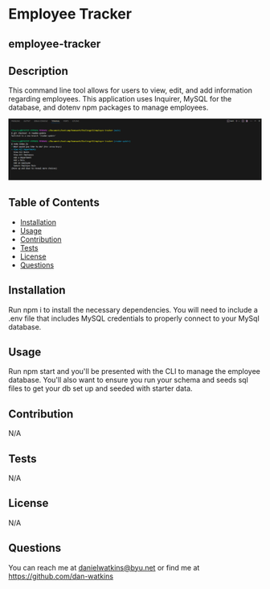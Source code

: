 # Employee Tracker

## employee-tracker

## Description

This command line tool allows for users to view, edit, and add information regarding employees. This application uses Inquirer, MySQL for the database, and dotenv npm packages to manage employees.

![Employee Tracker](./assets/images/employee-tracker.png)

## Table of Contents

- [Installation](#installation)
- [Usage](#usage)
- [Contribution](#contribution)
- [Tests](#tests)
- [License](#license)
- [Questions](#questions)

## Installation

Run npm i to install the necessary dependencies. You will need to include a .env file that includes MySQL credentials to properly connect to your MySql database.

## Usage

Run npm start and you'll be presented with the CLI to manage the employee database. You'll also want to ensure you run your schema and seeds sql files to get your db set up and seeded with starter data.

## Contribution

N/A

## Tests

N/A

## License

N/A

## Questions

You can reach me at danielwatkins@byu.net or find me at https://github.com/dan-watkins
